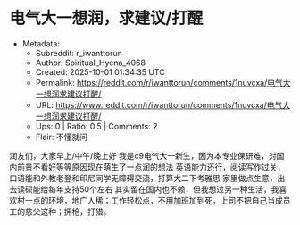 # 电气大一想润，求建议/打醒

- Metadata:
  - Subreddit: r_iwanttorun
  - Author: Spiritual_Hyena_4068
  - Created: 2025-10-01 01:34:35 UTC
  - Permalink: https://reddit.com/r/iwanttorun/comments/1nuvcxa/电气大一想润求建议打醒/
  - URL: https://www.reddit.com/r/iwanttorun/comments/1nuvcxa/电气大一想润求建议打醒/
  - Ups: 0 | Ratio: 0.5 | Comments: 2
  - Flair: 不懂就问


润友们，大家早上/中午/晚上好
我是c9电气大一新生，因为本专业保研难，对国内前景不看好等等原因现在萌生了一点润的想法
英语能力还行，阅读写作过关，口语能和外教老登和印尼同学无障碍交流，打算大二下考雅思
家里做点生意，出去读硕能给每年支持50个左右
其实留在国内也不赖，但我想过另一种生活，我喜欢村一点的环境，地广人稀；工作轻松点，不用加班加到死，上司不把自己当成员工的慈父这种；拥枪，打猎。

